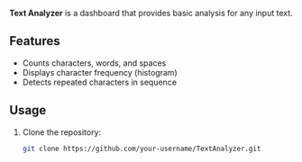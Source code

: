 **Text Analyzer** is a dashboard that provides basic analysis for any input text.

## Features

- Counts characters, words, and spaces
- Displays character frequency (histogram)
- Detects repeated characters in sequence

## Usage

1. Clone the repository:
   ```bash
   git clone https://github.com/your-username/TextAnalyzer.git
